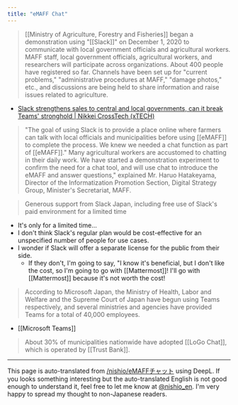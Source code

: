 ```yaml
---
title: "eMAFF Chat"
---
```


>  [[Ministry of Agriculture, Forestry and Fisheries]] began a demonstration using "[[Slack]]" on December 1, 2020 to communicate with local government officials and agricultural workers. MAFF staff, local government officials, agricultural workers, and researchers will participate across organizations. About 400 people have registered so far. Channels have been set up for "current problems," "administrative procedures at MAFF," "damage photos," etc., and discussions are being held to share information and raise issues related to agriculture.
- [Slack strengthens sales to central and local governments, can it break Teams' stronghold | Nikkei CrossTech (xTECH)](https://xtech.nikkei.com/atcl/nxt/column/18/00001/05027/?n_cid=nbpnxt_twbn)

> "The goal of using Slack is to provide a place online where farmers can talk with local officials and municipalities before using [[eMAFF]] to complete the process. We knew we needed a chat function as part of [[eMAFF]]." Many agricultural workers are accustomed to chatting in their daily work. We have started a demonstration experiment to confirm the need for a chat tool, and will use chat to introduce the eMAFF and answer questions," explained Mr. Haruo Hatakeyama, Director of the Informatization Promotion Section, Digital Strategy Group, Minister's Secretariat, MAFF.

> Generous support from Slack Japan, including free use of Slack's paid environment for a limited time
- It's only for a limited time...
- I don't think Slack's regular plan would be cost-effective for an unspecified number of people for use cases.
- I wonder if Slack will offer a separate license for the public from their side.
    - If they don't, I'm going to say, "I know it's beneficial, but I don't like the cost, so I'm going to go with [[Mattermost]]! I'll go with [[Mattermost]] because it's not worth the cost!

> According to Microsoft Japan, the Ministry of Health, Labor and Welfare and the Supreme Court of Japan have begun using Teams respectively, and several ministries and agencies have provided Teams for a total of 40,000 employees.
- [[Microsoft Teams]]

> About 30% of municipalities nationwide have adopted [[LoGo Chat]], which is operated by [[Trust Bank]].

---
This page is auto-translated from [/nishio/eMAFFチャット](https://scrapbox.io/nishio/eMAFFチャット) using DeepL. If you looks something interesting but the auto-translated English is not good enough to understand it, feel free to let me know at [@nishio_en](https://twitter.com/nishio_en). I'm very happy to spread my thought to non-Japanese readers.